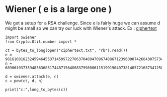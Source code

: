 # Wiener ( e is a large one )

We get a setup for a RSA challenge. Since e is fairly huge we can assume d might be small so we can try our luck with Wiener's attack. 
Ex : [ciphertext](ciphertext.txt)

```
import owiener
from Crypto.Util.number import *

ct = bytes_to_long(open("ciphertext.txt", "rb").read()) 
e = 98161001623245946455371459972270637048947096740867123960987426843075734419854169415217693040603943985614577854750928453684840929755254248201161248375350238628917413291201125030514500977409961838501076015838508082749034318410808298025858181711613372870289482890074072555265382600388541381732534018133370862587
n = 689061037339483636851744871564868379980061151991904073814057216873412583484720768694905841053416938972235588548525570270575285633894975913717130070544407480547826227398039831409929129742007101671851757453656032161443946817685708282221883187089692065998793742064551244403369599965441075497085384181772038720949

d = owiener.attack(e, n)  
c = pow(ct, d, n)
                                                                
print("c:",long_to_bytes(c))

```
